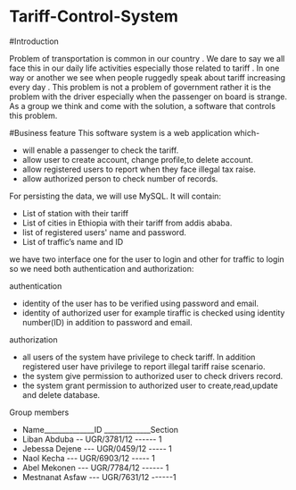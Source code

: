 # Tariff-Control-System

#Introduction

Problem of transportation is common in our country . We dare to say we all face this in our daily life activities especially those related to tariff . In one way or another we see when people ruggedly speak about tariff increasing every day . This problem is not a problem of government rather it is the problem with the driver especially when the passenger on board is strange. As a group we think and come with the solution, a software that controls this problem.

#Business feature
This software system is a web application which-
-	will enable a passenger to check the tariff. 
-	allow user to create account, change profile,to delete account.
-	allow registered users to report when they face illegal tax raise. 
-	allow authorized person to check number of records.

For persisting the data, we will use MySQL. It will contain:
-	List of station with their tariff
-	List of cities in Ethiopia with their tariff from addis ababa.
-	list of registered users' name and password.
-	List of traffic’s name and ID

we have two interface one for the user to login and other for traffic to login so we need both authentication and authorization:

authentication
- identity of the user has to be verified using password and email.
- identity of authorized user for example tiraffic is checked using identity number(ID) in addition to password and email.
              
authorization
- all users of the system have privilege to check tariff. In addition registered user have privilege to report illegal tariff raise scenario.
- the system give permission to authorized user to check drivers record.
- the system grant permission to authorized user to create,read,update and delete database.


Group members
   - Name______________ID _____________Section
- Liban Abduba  --  UGR/3781/12 ------ 1
- Jebessa Dejene --- UGR/0459/12 ----- 1
- Naol Kecha  ---   UGR/6903/12 -----   1
- Abel Mekonen  --- UGR/7784/12  ------  1
- Mestnanat Asfaw  --- UGR/7631/12  ------1

